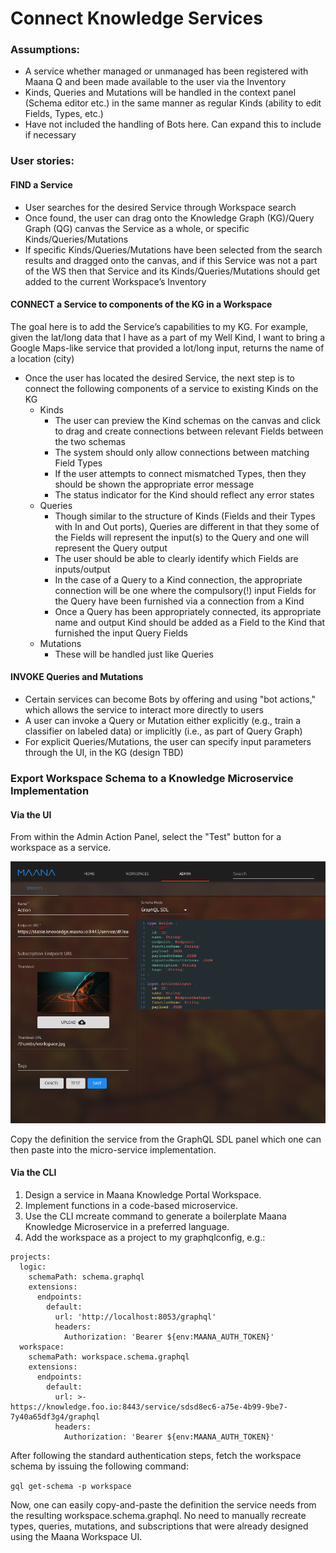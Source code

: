 # Connect Knowledge Services

### Assumptions:

* A service whether managed or unmanaged has been registered with Maana Q and been made available to the user via the Inventory
* Kinds, Queries and Mutations will be handled in the context panel \(Schema editor etc.\) in the same manner as regular Kinds \(ability to edit Fields, Types, etc.\)
* Have not included the handling of Bots here. Can expand this to include if necessary

### User stories: 

#### **FIND** a Service

* User searches for the desired Service through Workspace search
* Once found, the user can drag onto the Knowledge Graph \(KG\)/Query Graph \(QG\) canvas the Service as a whole, or specific Kinds/Queries/Mutations
* If specific Kinds/Queries/Mutations have been selected from the search results and dragged onto the canvas, and if this Service was not a part of the WS then that Service and its Kinds/Queries/Mutations should get added to the current Workspace’s Inventory

#### **CONNECT** a Service to components of the KG in a Workspace

The goal here is to add the Service’s capabilities to my KG. For example, given the lat/long data that I have as a part of my Well Kind, I want to bring a Google Maps-like service that provided a lot/long input, returns the name of a location \(city\)

* Once the user has located the desired Service, the next step is to connect the following components of a service to existing Kinds on the KG
  * Kinds
    * The user can preview the Kind schemas on the canvas and click to drag and create connections between relevant Fields between the two schemas
    * The system should only allow connections between matching Field Types
    * If the user attempts to connect mismatched Types, then they should be shown the appropriate error message
    * The status indicator for the Kind should reflect any error states
  * Queries
    * Though similar to the structure of Kinds \(Fields and their Types with In and Out ports\), Queries are different in that they some of the Fields will represent the input\(s\) to the Query and one will represent the Query output
    * The user should be able to clearly identify which Fields are inputs/output
    * In the case of a Query to a Kind connection, the appropriate connection will be one where the compulsory\(!\) input Fields for the Query have been furnished via a connection from a Kind
    * Once a Query has been appropriately connected, its appropriate name and output Kind should be added as a Field to the Kind that furnished the input Query Fields
  * Mutations
    * These will be handled just like Queries

#### **INVOKE** Queries and Mutations

* Certain services can become Bots by offering and using "bot actions," which allows the service to interact more directly to users
* A user can invoke a Query or Mutation either explicitly \(e.g., train a classifier on labeled data\) or implicitly \(i.e., as part of Query Graph\)
* For explicit Queries/Mutations, the user can specify input parameters through the UI, in the KG \(design TBD\)

### Export Workspace Schema to a Knowledge Microservice Implementation

#### Via the UI

From within the Admin Action Panel, select the "Test" button for a workspace as a service.

![Admin Action Panel Test Service Schema Mode](../../.gitbook/assets/image%20%2815%29.png)

Copy the definition the service from the GraphQL SDL panel which one can then paste into the micro-service implementation.

#### Via the CLI

1. Design a service in Maana Knowledge Portal Workspace.
2. Implement functions in a code-based microservice.
3. Use the CLI mcreate command to generate a boilerplate Maana Knowledge Microservice in a preferred language.
4. Add the workspace as a project to my graphqlconfig, e.g.:

```text
projects:
  logic:
    schemaPath: schema.graphql
    extensions:
      endpoints:
        default:
          url: 'http://localhost:8053/graphql'
          headers:
            Authorization: 'Bearer ${env:MAANA_AUTH_TOKEN}'
  workspace:
    schemaPath: workspace.schema.graphql
    extensions:
      endpoints:
        default:
          url: >-
https://knowledge.foo.io:8443/service/sdsd8ec6-a75e-4b99-9be7-7y40a65df3g4/graphql
          headers:
            Authorization: 'Bearer ${env:MAANA_AUTH_TOKEN}'
```

After following the standard authentication steps, fetch the workspace schema by issuing the following command:

`gql get-schema -p workspace`

Now, one can easily copy-and-paste the definition the service needs from the resulting workspace.schema.graphql. No need to manually recreate types, queries, mutations, and subscriptions that were already designed using the Maana Workspace UI.

